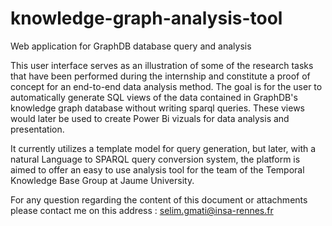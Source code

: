 # knowledge-graph-analysis-tool

Web application for GraphDB database query and analysis

This user interface serves as an illustration of some of the research tasks that have been performed during the internship and constitute a proof of concept for an end-to-end data analysis method. The goal is for the user to automatically generate SQL views of the data contained in GraphDB's knowledge graph database without writing sparql queries. These views would later be used to create Power Bi vizuals for data analysis and presentation. 

It currently utilizes a template model for query generation, but later, with a natural Language to SPARQL query conversion system, the platform is aimed to offer an easy to use analysis tool for the team of the Temporal Knowledge Base Group at Jaume University.

For any question regarding the content of this document or attachments please contact me on this address : selim.gmati@insa-rennes.fr
